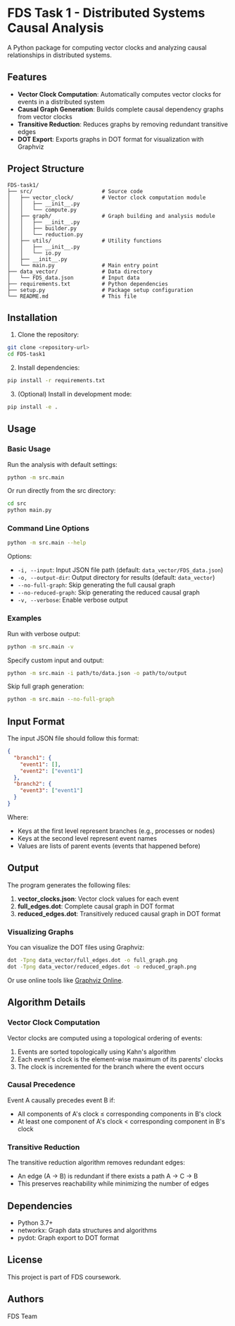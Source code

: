 # FDS Task 1 - Distributed Systems Causal Analysis

A Python package for computing vector clocks and analyzing causal relationships in distributed systems.

## Features

- **Vector Clock Computation**: Automatically computes vector clocks for events in a distributed system
- **Causal Graph Generation**: Builds complete causal dependency graphs from vector clocks
- **Transitive Reduction**: Reduces graphs by removing redundant transitive edges
- **DOT Export**: Exports graphs in DOT format for visualization with Graphviz

## Project Structure

```
FDS-task1/
├── src/                      # Source code
│   ├── vector_clock/         # Vector clock computation module
│   │   ├── __init__.py
│   │   └── compute.py
│   ├── graph/                # Graph building and analysis module
│   │   ├── __init__.py
│   │   ├── builder.py
│   │   └── reduction.py
│   ├── utils/                # Utility functions
│   │   ├── __init__.py
│   │   └── io.py
│   ├── __init__.py
│   └── main.py               # Main entry point
├── data_vector/              # Data directory
│   └── FDS_data.json         # Input data
├── requirements.txt          # Python dependencies
├── setup.py                  # Package setup configuration
└── README.md                 # This file
```

## Installation

1. Clone the repository:
```bash
git clone <repository-url>
cd FDS-task1
```

2. Install dependencies:
```bash
pip install -r requirements.txt
```

3. (Optional) Install in development mode:
```bash
pip install -e .
```

## Usage

### Basic Usage

Run the analysis with default settings:

```bash
python -m src.main
```

Or run directly from the src directory:

```bash
cd src
python main.py
```

### Command Line Options

```bash
python -m src.main --help
```

Options:
- `-i, --input`: Input JSON file path (default: `data_vector/FDS_data.json`)
- `-o, --output-dir`: Output directory for results (default: `data_vector`)
- `--no-full-graph`: Skip generating the full causal graph
- `--no-reduced-graph`: Skip generating the reduced causal graph
- `-v, --verbose`: Enable verbose output

### Examples

Run with verbose output:
```bash
python -m src.main -v
```

Specify custom input and output:
```bash
python -m src.main -i path/to/data.json -o path/to/output
```

Skip full graph generation:
```bash
python -m src.main --no-full-graph
```

## Input Format

The input JSON file should follow this format:

```json
{
  "branch1": {
    "event1": [],
    "event2": ["event1"]
  },
  "branch2": {
    "event3": ["event1"]
  }
}
```

Where:
- Keys at the first level represent branches (e.g., processes or nodes)
- Keys at the second level represent event names
- Values are lists of parent events (events that happened before)

## Output

The program generates the following files:

1. **vector_clocks.json**: Vector clock values for each event
2. **full_edges.dot**: Complete causal graph in DOT format
3. **reduced_edges.dot**: Transitively reduced causal graph in DOT format

### Visualizing Graphs

You can visualize the DOT files using Graphviz:

```bash
dot -Tpng data_vector/full_edges.dot -o full_graph.png
dot -Tpng data_vector/reduced_edges.dot -o reduced_graph.png
```

Or use online tools like [Graphviz Online](https://dreampuf.github.io/GraphvizOnline/).

## Algorithm Details

### Vector Clock Computation

Vector clocks are computed using a topological ordering of events:
1. Events are sorted topologically using Kahn's algorithm
2. Each event's clock is the element-wise maximum of its parents' clocks
3. The clock is incremented for the branch where the event occurs

### Causal Precedence

Event A causally precedes event B if:
- All components of A's clock ≤ corresponding components in B's clock
- At least one component of A's clock < corresponding component in B's clock

### Transitive Reduction

The transitive reduction algorithm removes redundant edges:
- An edge (A → B) is redundant if there exists a path A → C → B
- This preserves reachability while minimizing the number of edges

## Dependencies

- Python 3.7+
- networkx: Graph data structures and algorithms
- pydot: Graph export to DOT format

## License

This project is part of FDS coursework.

## Authors

FDS Team
